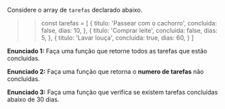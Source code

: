 Considere o array de `tarefas` declarado abaixo.

>> const tarefas = [ 
>>   {
>>     titulo: 'Passear com o cachorro',
>>     concluida: false,
>> 		dias: 10,
>>   },
>>   {
>>     titulo: 'Comprar leite',
>>     concluida: false,
>> 		dias: 5,
>>   },
>>   {
>>     titulo: 'Lavar louça',
>>     concluida: true,
>> 		dias: 60,
>>   }
>> ]

**Enunciado 1:** Faça uma função que retorne todos as tarefas que estão concluídas. 

**Enunciado 2:** Faça uma função que retorna o **numero de tarefas** não concluídas. 

**Enunciado 3:** Faça uma função que verifica se existem tarefas concluídas abaixo de 30 dias.